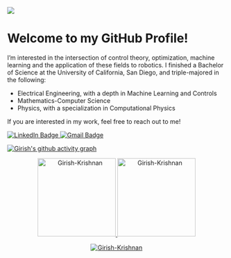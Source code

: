 ![](https://komarev.com/ghpvc/?username=Girish-Krishnan)

# Welcome to my GitHub Profile!

I’m interested in the intersection of control theory, optimization, machine learning and the application of these fields to robotics. I finished a Bachelor of Science at the University of California, San Diego, and triple-majored in the following:

* Electrical Engineering, with a depth in Machine Learning and Controls
* Mathematics-Computer Science
* Physics, with a specialization in Computational Physics

If you are interested in my work, feel free to reach out to me!

<div id="badges">
<a href="https://www.linkedin.com/in/girk/">
  <img src="https://img.shields.io/badge/LinkedIn-blue?style=for-the-badge&logo=linkedin&logoColor=white" alt="LinkedIn Badge"/>
</a>
<a href="mailto:gikrishnan@ucsd.edu">
  <img src="https://img.shields.io/badge/Gmail-white?style=for-the-badge&logo=gmail&logoColor=red" alt="Gmail Badge"/>
</a>
</div>

[![Girish's github activity graph](https://github-readme-activity-graph.vercel.app/graph?username=Girish-Krishnan&bg_color=100f0f&color=4c5e9e&line=4c569e&point=403e41&area=true&hide_border=true)](https://github.com/Girish-Krishnan/github-readme-activity-graph)

<div align="center">
  <a href="https://github.com/Girish-Krishnan">
    <img height="180em" src="https://github-readme-stats.vercel.app/api/top-langs?username=Girish-Krishnan&show_icons=true&locale=en&layout=compact&theme=tokyonight" alt="Girish-Krishnan"/>
    <img height="180em" src="https://github-readme-stats.vercel.app/api?username=Girish-Krishnan&show_icons=true&locale=en&layout=compact&theme=tokyonight" alt="Girish-Krishnan"/>
  </a>
</div>
<p align="center">
  <a href="https://github.com/Girish-Krishnan">
    <img src="https://github-readme-streak-stats.herokuapp.com/?user=Girish-Krishnan&&theme=tokyonight" alt="Girish-Krishnan" />
  </a>
</p>
